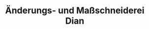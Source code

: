 ---
title: "Änderungs- und Maßschneiderei Dian"
url: /dortmund/aenderungs-und-massschneiderei-dian/
shop: Schneiderei
---